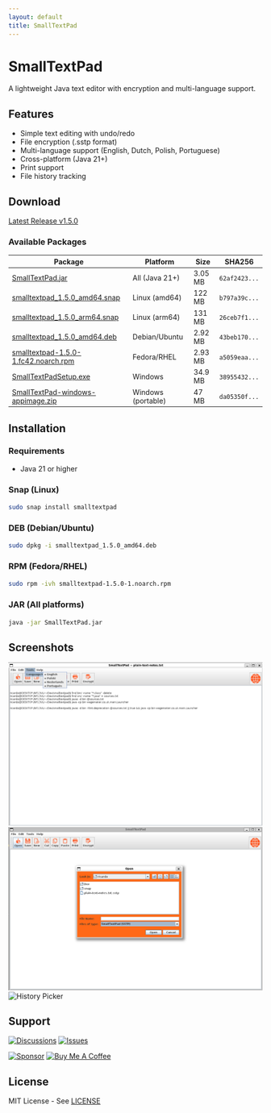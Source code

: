 ```yaml
---
layout: default
title: SmallTextPad
---
```


# SmallTextPad

A lightweight Java text editor with encryption and multi-language support.

## Features

- Simple text editing with undo/redo
- File encryption (.sstp format)
- Multi-language support (English, Dutch, Polish, Portuguese)
- Cross-platform (Java 21+)
- Print support
- File history tracking

## Download

[Latest Release v1.5.0](https://github.com/gcclinux/smalltextpad/releases/latest)

### Available Packages

| Package | Platform | Size | SHA256 |
|---------|----------|------|--------|
| [SmallTextPad.jar](https://github.com/gcclinux/smalltextpad/releases/latest/download/SmallTextPad.jar) | All (Java 21+) | 3.05 MB | `62af2423...` |
| [smalltextpad_1.5.0_amd64.snap](https://github.com/gcclinux/smalltextpad/releases/latest/download/smalltextpad_1.5.0_amd64.snap) | Linux (amd64) | 122 MB | `b797a39c...` |
| [smalltextpad_1.5.0_arm64.snap](https://github.com/gcclinux/smalltextpad/releases/latest/download/smalltextpad_1.5.0_arm64.snap) | Linux (arm64) | 131 MB | `26ceb7f1...` |
| [smalltextpad_1.5.0_amd64.deb](https://github.com/gcclinux/smalltextpad/releases/latest/download/smalltextpad_1.5.0_amd64.deb) | Debian/Ubuntu | 2.92 MB | `43beb170...` |
| [smalltextpad-1.5.0-1.fc42.noarch.rpm](https://github.com/gcclinux/smalltextpad/releases/latest/download/smalltextpad-1.5.0-1.fc42.noarch.rpm) | Fedora/RHEL | 2.93 MB | `a5059eaa...` |
| [SmallTextPadSetup.exe](https://github.com/gcclinux/smalltextpad/releases/latest/download/SmallTextPadSetup.exe) | Windows | 34.9 MB | `38955432...` |
| [SmallTextPad-windows-appimage.zip](https://github.com/gcclinux/smalltextpad/releases/latest/download/SmallTextPad-windows-appimage.zip) | Windows (portable) | 47 MB | `da05350f...` |

## Installation

### Requirements
- Java 21 or higher

### Snap (Linux)
```bash
sudo snap install smalltextpad
```

### DEB (Debian/Ubuntu)
```bash
sudo dpkg -i smalltextpad_1.5.0_amd64.deb
```

### RPM (Fedora/RHEL)
```bash
sudo rpm -ivh smalltextpad-1.5.0-1.noarch.rpm
```

### JAR (All platforms)
```bash
java -jar SmallTextPad.jar
```

## Screenshots

![Language Selector](https://github.com/gcclinux/smalltextpad/blob/main/screenshots/languages.png?raw=true)
![Encrypted File](https://github.com/gcclinux/smalltextpad/blob/main/screenshots/encrypted.png?raw=true)
![History Picker](https://github.com/gcclinux/smalltextpad/blob/main/screenshotshistory-picker.png?raw=true)

## Support

[![Discussions](https://img.shields.io/badge/💬_Join_Discussions-GitHub-blue?style=for-the-badge)](https://github.com/gcclinux/smalltextpad/discussions) 
[![Issues](https://img.shields.io/badge/🐛_Report_Issues-GitHub-red?style=for-the-badge)](https://github.com/gcclinux/smalltextpad/issues)   

[![Sponsor](https://img.shields.io/badge/💖_Sponsor-GitHub-pink?style=for-the-badge)](https://github.com/sponsors/gcclinux) 
[![Buy Me A Coffee](https://img.shields.io/badge/☕_Buy_Me_A_Coffee-Support-yellow?style=for-the-badge)](https://www.buymeacoffee.com/gcclinux) 

## License

MIT License - See [LICENSE](https://github.com/gcclinux/smalltextpad/blob/main/LICENSE)